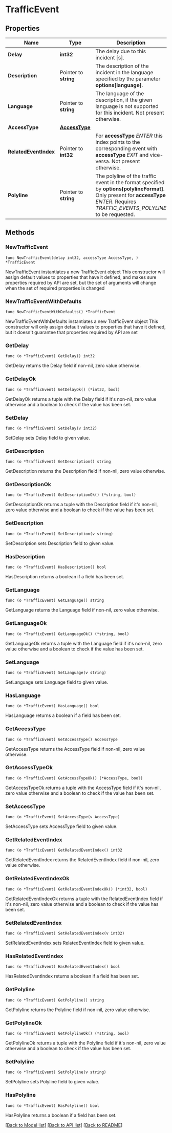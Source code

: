 # TrafficEvent

## Properties

Name | Type | Description | Notes
------------ | ------------- | ------------- | -------------
**Delay** | **int32** | The delay due to this incident [s]. | 
**Description** | Pointer to **string** | The description of the incident in the language specified by the parameter **options[language]**.  | [optional] 
**Language** | Pointer to **string** | The language of the description, if the given language is not supported for this incident. Not present otherwise. | [optional] 
**AccessType** | [**AccessType**](AccessType.md) |  | 
**RelatedEventIndex** | Pointer to **int32** | For **accessType** _ENTER_ this index points to the corresponding event with **accessType** _EXIT_ and vice-versa. Not present otherwise. | [optional] 
**Polyline** | Pointer to **string** | The polyline of the traffic event in the format specified by **options[polylineFormat]**. Only present for **accessType** _ENTER_. Requires _TRAFFIC_EVENTS_POLYLINE_ to be requested. | [optional] 

## Methods

### NewTrafficEvent

`func NewTrafficEvent(delay int32, accessType AccessType, ) *TrafficEvent`

NewTrafficEvent instantiates a new TrafficEvent object
This constructor will assign default values to properties that have it defined,
and makes sure properties required by API are set, but the set of arguments
will change when the set of required properties is changed

### NewTrafficEventWithDefaults

`func NewTrafficEventWithDefaults() *TrafficEvent`

NewTrafficEventWithDefaults instantiates a new TrafficEvent object
This constructor will only assign default values to properties that have it defined,
but it doesn't guarantee that properties required by API are set

### GetDelay

`func (o *TrafficEvent) GetDelay() int32`

GetDelay returns the Delay field if non-nil, zero value otherwise.

### GetDelayOk

`func (o *TrafficEvent) GetDelayOk() (*int32, bool)`

GetDelayOk returns a tuple with the Delay field if it's non-nil, zero value otherwise
and a boolean to check if the value has been set.

### SetDelay

`func (o *TrafficEvent) SetDelay(v int32)`

SetDelay sets Delay field to given value.


### GetDescription

`func (o *TrafficEvent) GetDescription() string`

GetDescription returns the Description field if non-nil, zero value otherwise.

### GetDescriptionOk

`func (o *TrafficEvent) GetDescriptionOk() (*string, bool)`

GetDescriptionOk returns a tuple with the Description field if it's non-nil, zero value otherwise
and a boolean to check if the value has been set.

### SetDescription

`func (o *TrafficEvent) SetDescription(v string)`

SetDescription sets Description field to given value.

### HasDescription

`func (o *TrafficEvent) HasDescription() bool`

HasDescription returns a boolean if a field has been set.

### GetLanguage

`func (o *TrafficEvent) GetLanguage() string`

GetLanguage returns the Language field if non-nil, zero value otherwise.

### GetLanguageOk

`func (o *TrafficEvent) GetLanguageOk() (*string, bool)`

GetLanguageOk returns a tuple with the Language field if it's non-nil, zero value otherwise
and a boolean to check if the value has been set.

### SetLanguage

`func (o *TrafficEvent) SetLanguage(v string)`

SetLanguage sets Language field to given value.

### HasLanguage

`func (o *TrafficEvent) HasLanguage() bool`

HasLanguage returns a boolean if a field has been set.

### GetAccessType

`func (o *TrafficEvent) GetAccessType() AccessType`

GetAccessType returns the AccessType field if non-nil, zero value otherwise.

### GetAccessTypeOk

`func (o *TrafficEvent) GetAccessTypeOk() (*AccessType, bool)`

GetAccessTypeOk returns a tuple with the AccessType field if it's non-nil, zero value otherwise
and a boolean to check if the value has been set.

### SetAccessType

`func (o *TrafficEvent) SetAccessType(v AccessType)`

SetAccessType sets AccessType field to given value.


### GetRelatedEventIndex

`func (o *TrafficEvent) GetRelatedEventIndex() int32`

GetRelatedEventIndex returns the RelatedEventIndex field if non-nil, zero value otherwise.

### GetRelatedEventIndexOk

`func (o *TrafficEvent) GetRelatedEventIndexOk() (*int32, bool)`

GetRelatedEventIndexOk returns a tuple with the RelatedEventIndex field if it's non-nil, zero value otherwise
and a boolean to check if the value has been set.

### SetRelatedEventIndex

`func (o *TrafficEvent) SetRelatedEventIndex(v int32)`

SetRelatedEventIndex sets RelatedEventIndex field to given value.

### HasRelatedEventIndex

`func (o *TrafficEvent) HasRelatedEventIndex() bool`

HasRelatedEventIndex returns a boolean if a field has been set.

### GetPolyline

`func (o *TrafficEvent) GetPolyline() string`

GetPolyline returns the Polyline field if non-nil, zero value otherwise.

### GetPolylineOk

`func (o *TrafficEvent) GetPolylineOk() (*string, bool)`

GetPolylineOk returns a tuple with the Polyline field if it's non-nil, zero value otherwise
and a boolean to check if the value has been set.

### SetPolyline

`func (o *TrafficEvent) SetPolyline(v string)`

SetPolyline sets Polyline field to given value.

### HasPolyline

`func (o *TrafficEvent) HasPolyline() bool`

HasPolyline returns a boolean if a field has been set.


[[Back to Model list]](../README.md#documentation-for-models) [[Back to API list]](../README.md#documentation-for-api-endpoints) [[Back to README]](../README.md)


